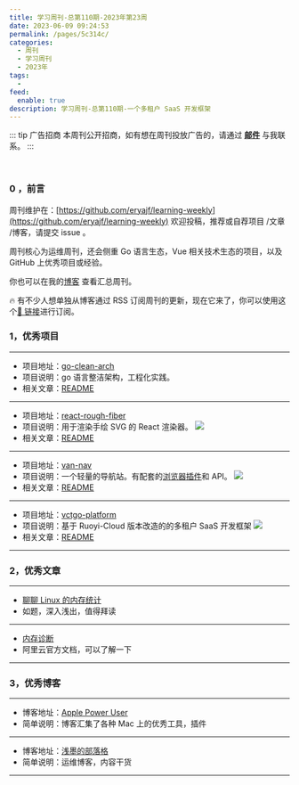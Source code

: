 ```yaml
---
title: 学习周刊-总第110期-2023年第23周
date: 2023-06-09 09:24:53
permalink: /pages/5c314c/
categories:
  - 周刊
  - 学习周刊
  - 2023年
tags:
  -
feed:
  enable: true
description: 学习周刊-总第110期-一个多租户 SaaS 开发框架
---
```


::: tip 广告招商
本周刊公开招商，如有想在周刊投放广告的，请通过 **[邮件](mailto:eryajf@163.com)** 与我联系。
:::

<br><ArticleTopAd></ArticleTopAd>

### 0 ，前言

周刊维护在：[https://github.com/eryajf/learning-weekly](https://github.com/eryajf/learning-weekly) 欢迎投稿，推荐或自荐项目 /文章 /博客，请提交 issue 。

周刊核心为运维周刊，还会侧重 Go 语言生态，Vue 相关技术生态的项目，以及 GitHub 上优秀项目或经验。

你也可以在我的[博客](https://wiki.eryajf.net/learning-weekly/) 查看汇总周刊。

🔥 有不少人想单独从博客通过 RSS 订阅周刊的更新，现在它来了，你可以使用这个[🔗 链接](https://wiki.eryajf.net/learning-weekly.xml)进行订阅。

### 1，优秀项目

---

- 项目地址：[go-clean-arch](https://github.com/xpzouying/go-clean-arch)
- 项目说明：go 语言整洁架构，工程化实践。
- 相关文章：[README](https://github.com/xpzouying/go-clean-arch#readme)

---

- 项目地址：[react-rough-fiber](https://github.com/Bowen7/react-rough-fiber)
- 项目说明：用于渲染手绘 SVG 的 React 渲染器。
  ![](http://t.eryajf.net/imgs/2023/04/767e22d62f9a7d47.png)
- 相关文章：[README](https://github.com/Bowen7/react-rough-fiber#readme)

---

- 项目地址：[van-nav](https://github.com/Mereithhh/van-nav)
- 项目说明：一个轻量的导航站。有配套的[浏览器插件](https://github.com/Mereithhh/van-nav-extension)和 API。
  ![](http://t.eryajf.net/imgs/2023/05/50e0b356940bd594.png)
- 相关文章：[README](https://github.com/Mereithhh/van-nav#readme)

---

- 项目地址：[vctgo-platform](https://github.com/vctgo/vctgo-platform)
- 项目说明：基于 Ruoyi-Cloud 版本改造的的多租户 SaaS 开发框架
  ![](http://t.eryajf.net/imgs/2023/06/57767f00ced88fdb.png)
- 相关文章：[README](https://github.com/vctgo/vctgo-platform#readme)

---

### 2，优秀文章

---

- [聊聊 Linux 的内存统计](https://www.0xffffff.org/2019/07/17/42-linux-memory-monitor/)
- 如题，深入浅出，值得拜读

---

- [内存诊断](https://help.aliyun.com/document_detail/606883.html?spm=a2c4g.86737.0.i2)
- 阿里云官方文档，可以了解一下

---

### 3，优秀博客

---

- 博客地址：[Apple Power User](https://kuanhsiaokuo.github.io/apple_power_user/)
- 简单说明：博客汇集了各种 Mac 上的优秀工具，插件

---

- 博客地址：[浅墨的部落格](https://www.0xffffff.org/)
- 简单说明：运维博客，内容干货

---


<br><ArticleTopAd></ArticleTopAd>
